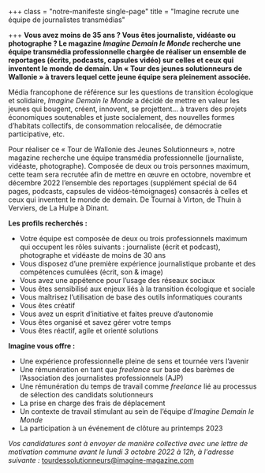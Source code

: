 +++
class = "notre-manifeste single-page"
title = "Imagine recrute une équipe de journalistes transmédias"

+++
**Vous avez moins de 35 ans ? Vous êtes journaliste, vidéaste ou photographe ? Le magazine _Imagine Demain le Monde_ recherche une équipe transmédia professionnelle chargée de réaliser un ensemble de reportages (écrits, podcasts, capsules vidéo) sur celles et ceux qui inventent le monde de demain. Un « Tour des jeunes solutionneurs de Wallonie » à travers lequel cette jeune équipe sera pleinement associée.**

Média francophone de référence sur les questions de transition écologique et solidaire, _Imagine Demain le Monde_ a décidé de mettre en valeur les jeunes qui bougent, créent, innovent, se projettent… à travers des projets économiques soutenables et juste socialement, des nouvelles formes d’habitats collectifs, de consommation relocalisée, de démocratie participative, etc.

Pour réaliser ce « Tour de Wallonie des Jeunes Solutionneurs », notre magazine recherche une équipe transmédia professionnelle (journaliste, vidéaste, photographe). Composée de deux ou trois personnes maximum, cette team sera recrutée afin de mettre en œuvre en octobre, novembre et décembre 2022 l’ensemble des reportages (supplément spécial de 64 pages, podcasts, capsules de vidéos-témoignages) consacrés à celles et ceux qui inventent le monde de demain. De Tournai à Virton, de Thuin à Verviers, de La Hulpe à Dinant.

**Les profils recherchés :**

* Votre équipe est composée de deux ou trois professionnels maximum qui occupent les rôles suivants : journaliste (écrit et podcast), photographe et vidéaste de moins de 30 ans
* Vous disposez d’une première expérience journalistique probante et des compétences cumulées (écrit, son & image)
* Vous avez une appétence pour l’usage des réseaux sociaux
* Vous êtes sensibilisé aux enjeux liés à la transition écologique et sociale
* Vous maîtrisez l’utilisation de base des outils informatiques courants
* Vous êtes créatif
* Vous avez un esprit d’initiative et faites preuve d’autonomie
* Vous êtes organisé et savez gérer votre temps
* Vous êtes réactif, agile et orienté solutions

**Imagine vous offre :**

* Une expérience professionnelle pleine de sens et tournée vers l’avenir
* Une rémunération en tant que _freelance_ sur base des barèmes de l’Association des journalistes professionnels (AJP)
* Une rémunération du temps de travail comme _freelance_ lié au processus de sélection des candidats solutionneurs
* La prise en charge des frais de déplacement
* Un contexte de travail stimulant au sein de l’équipe d’_Imagine Demain le Monde_
* La participation à un événement de clôture au printemps 2023

_Vos candidatures sont à envoyer de manière collective avec une lettre de motivation commune avant le lundi 3 octobre 2022 à 12h, à l'adresse suivante :_ [tourdessolutionneurs@imagine-magazine.com](mailto:tourdessolutionneurs@imagine-magazine.com)